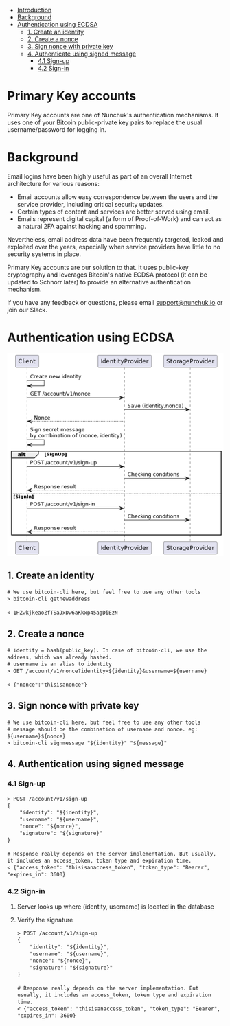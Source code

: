 - [Introduction](#primary-key-accounts)
- [Background](#background)
- [Authentication using ECDSA](#authentication-using-ecdsa)
    - [1. Create an identity](#1-create-an-identity)
    - [2. Create a nonce](#2-create-a-nonce)
    - [3. Sign nonce with private key](#3-sign-nonce-with-private-key)
    - [4. Authenticate using signed message](#4-authentication-using-signed-message)
        - [4.1 Sign-up](#41-sign-up)
        - [4.2 Sign-in](#42-sign-in)

# Primary Key accounts
Primary Key accounts are one of Nunchuk's authentication mechanisms. It uses one of your Bitcoin public-private key pairs to replace the usual username/password for logging in.

# Background
Email logins have been highly useful as part of an overall Internet architecture for various reasons:
- Email accounts allow easy correspondence between the users and the service provider, including critical security updates.
- Certain types of content and services are better served using email.
- Emails represent digital capital (a form of Proof-of-Work) and can act as a natural 2FA against hacking and spamming.

Nevertheless, email address data have been frequently targeted, leaked and exploited over the years, especially when service providers have little to no security systems in place.

Primary Key accounts are our solution to that. It uses public-key cryptography and leverages Bitcoin's native ECDSA protocol (it can be updated to Schnorr later) to provide an alternative authentication mechanism.

If you have any feedback or questions, please email support@nunchuk.io or join our Slack.

# Authentication using ECDSA

![Sequence Diagram](ECDSA_authentication.png)

## 1. Create an identity

    # We use bitcoin-cli here, but feel free to use any other tools
    > bitcoin-cli getnewaddress
    
    < 1HZwkjkeaoZfTSaJxDw6aKkxp45agDiEzN

## 2. Create a nonce

    # identity = hash(public_key). In case of bitcoin-cli, we use the address, which was already hashed.
    # username is an alias to identity
    > GET /account/v1/nonce?identity=${identity}&username=${username}

    < {"nonce":"thisisanonce"}

## 3. Sign nonce with private key

    # We use bitcoin-cli here, but feel free to use any other tools
    # message should be the combination of username and nonce. eg: ${username}${nonce}
    > bitcoin-cli signmessage "${identity}" "${message}"

## 4. Authentication using signed message

### 4.1 Sign-up

    > POST /account/v1/sign-up
    {
        "identity": "${identity}",
        "username": "${username}",
        "nonce": "${nonce}",
        "signature": "${signature}"
    }

    # Response really depends on the server implementation. But usually, it includes an access_token, token type and expiration time.
    < {"access_token": "thisisanaccess_token", "token_type": "Bearer", "expires_in": 3600}

### 4.2 Sign-in

1. Server looks up where (identity, username) is located in the database
2. Verify the signature

   ```
   > POST /account/v1/sign-up
   {
       "identity": "${identity}",
       "username": "${username}",
       "nonce": "${nonce}",
       "signature": "${signature}"
   }

   # Response really depends on the server implementation. But usually, it includes an access_token, token type and expiration time.
   < {"access_token": "thisisanaccess_token", "token_type": "Bearer", "expires_in": 3600}
   ```   
